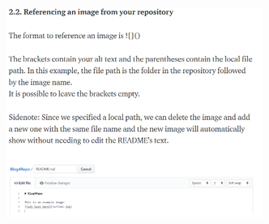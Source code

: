 ![image](https://github.com/1daytotheleft/ENG3810/blob/main/modules/Screenshot%202022-01-25%20132943.png?raw=true)
